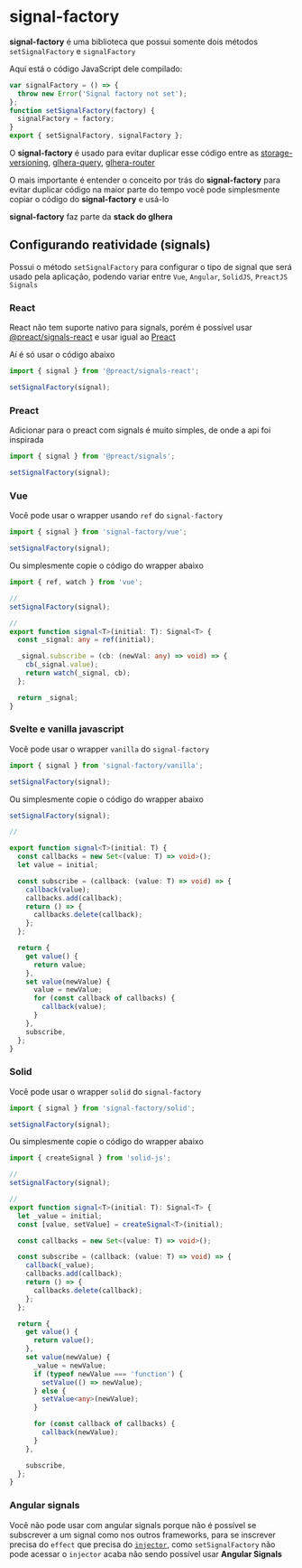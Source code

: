 # signal-factory

**signal-factory** é uma biblioteca que possui somente dois métodos `setSignalFactory` e `signalFactory`

Aqui está o código JavaScript dele compilado:

```js
var signalFactory = () => {
  throw new Error('Signal factory not set');
};
function setSignalFactory(factory) {
  signalFactory = factory;
}
export { setSignalFactory, signalFactory };
```

O **signal-factory** é usado para evitar duplicar esse código entre as [storage-versioning](https://github.com/Simple-Organization/storage-versioning), [glhera-query](https://github.com/Simple-Organization/glhera-query), [glhera-router](https://github.com/Simple-Organization/glhera-router)

O mais importante é entender o conceito por trás do **signal-factory** para evitar duplicar código na maior parte do tempo você pode simplesmente copiar o código do **signal-factory** e usá-lo

**signal-factory** faz parte da **stack do glhera**

## Configurando reatividade (signals)

Possui o método `setSignalFactory` para configurar o tipo de signal que será usado pela aplicação, podendo variar entre `Vue`, `Angular`, `SolidJS`, `PreactJS Signals`

### React

React não tem suporte nativo para signals, porém é possível usar [@preact/signals-react](https://www.npmjs.com/package/@preact/signals-react) e usar igual ao [Preact](#preact)

Aí é só usar o código abaixo

```ts
import { signal } from '@preact/signals-react';

setSignalFactory(signal);
```

### Preact

Adicionar para o preact com signals é muito simples, de onde a api foi inspirada

```ts
import { signal } from '@preact/signals';

setSignalFactory(signal);
```

### Vue

Você pode usar o wrapper usando `ref` do `signal-factory`

```ts
import { signal } from 'signal-factory/vue';

setSignalFactory(signal);
```

Ou simplesmente copie o código do wrapper abaixo

```ts
import { ref, watch } from 'vue';

//
setSignalFactory(signal);

//
export function signal<T>(initial: T): Signal<T> {
  const _signal: any = ref(initial);

  _signal.subscribe = (cb: (newVal: any) => void) => {
    cb(_signal.value);
    return watch(_signal, cb);
  };

  return _signal;
}
```

### Svelte e vanilla javascript

Você pode usar o wrapper `vanilla` do `signal-factory`

```ts
import { signal } from 'signal-factory/vanilla';

setSignalFactory(signal);
```

Ou simplesmente copie o código do wrapper abaixo

```ts
setSignalFactory(signal);

//

export function signal<T>(initial: T) {
  const callbacks = new Set<(value: T) => void>();
  let value = initial;

  const subscribe = (callback: (value: T) => void) => {
    callback(value);
    callbacks.add(callback);
    return () => {
      callbacks.delete(callback);
    };
  };

  return {
    get value() {
      return value;
    },
    set value(newValue) {
      value = newValue;
      for (const callback of callbacks) {
        callback(value);
      }
    },
    subscribe,
  };
}
```

### Solid

Você pode usar o wrapper `solid` do `signal-factory`

```ts
import { signal } from 'signal-factory/solid';

setSignalFactory(signal);
```

Ou simplesmente copie o código do wrapper abaixo

```ts
import { createSignal } from 'solid-js';

//
setSignalFactory(signal);

//
export function signal<T>(initial: T): Signal<T> {
  let _value = initial;
  const [value, setValue] = createSignal<T>(initial);

  const callbacks = new Set<(value: T) => void>();

  const subscribe = (callback: (value: T) => void) => {
    callback(_value);
    callbacks.add(callback);
    return () => {
      callbacks.delete(callback);
    };
  };

  return {
    get value() {
      return value();
    },
    set value(newValue) {
      _value = newValue;
      if (typeof newValue === 'function') {
        setValue(() => newValue);
      } else {
        setValue<any>(newValue);
      }

      for (const callback of callbacks) {
        callback(newValue);
      }
    },

    subscribe,
  };
}
```

### Angular signals

Você não pode usar com angular signals porque não é possível se subscrever a um signal como nos outros frameworks, para se inscrever precisa do `effect` que precisa do [`injector`](https://angular.dev/guide/signals#injection-context), como `setSignalFactory` não pode acessar o `injector` acaba não sendo possível usar **Angular Signals**
